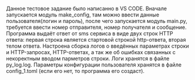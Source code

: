 Данное тестовое задание было написанно в VS CODE.
Вначале запускается модуль make_config, там можно ввести данные пользователя(логин и пароль), после чего запускается модуль main.py, требуется ввести номер отправителя, номер получателя и сообщение.
Программа выдаёт ответ от sms сервиса в виде двух строк HTTP ответа: первая строка является стартовой строкой http-ответа, вторая телом ответа.
Настроена сборка логов о введённых параметрах строки и HTTP-запросах, HTTP-ответах, а так же об ошибках связанных с некоректным вводом парметров строки.
Логи хранятся в файле py_log.log.
Параметры конфигурации пользователя хранятся в файле config_1.toml (если его нет, то программа его создаст).
